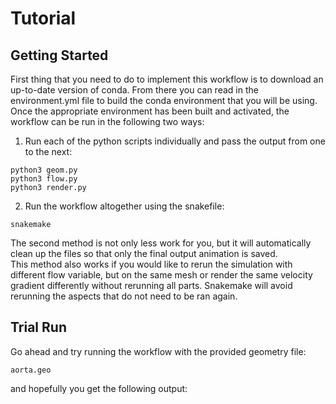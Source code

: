 # Tutorial

## Getting Started
First thing that you need to do to implement this workflow is to download an up-to-date version of conda. From there you can read in the environment.yml file to build the conda environment that you will be using. \
Once the appropriate environment has been built and activated, the workflow can be run in the following two ways: 

1. Run each of the python scripts individually and pass the output from one to the next: 
```
python3 geom.py
python3 flow.py
python3 render.py
```
2. Run the workflow altogether using the snakefile:
```
snakemake
```
The second method is not only less work for you, but it will automatically clean up the files so that only the final output animation is saved. \
This method also works if you would like to rerun the simulation with different flow variable, but on the same mesh or render the same velocity gradient differently without rerunning all parts. Snakemake will avoid rerunning the aspects that do not need to be ran again.
 
## Trial Run
Go ahead and try running the workflow with the provided geometry file:
```
aorta.geo
```
and hopefully you get the following output: 
